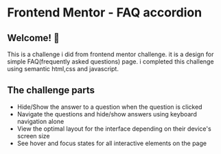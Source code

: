 # Frontend Mentor - FAQ accordion

## Welcome! 👋

This is a challenge i did from frontend mentor challenge. it is a design for simple FAQ(frequently asked questions) page. i completed this challenge using semantic html,css and javascript. 


## The challenge parts
 
- Hide/Show the answer to a question when the question is clicked
- Navigate the questions and hide/show answers using keyboard navigation alone
- View the optimal layout for the interface depending on their device's screen size
- See hover and focus states for all interactive elements on the page
